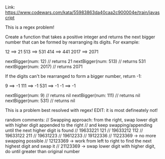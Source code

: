 Link: https://www.codewars.com/kata/55983863da40caa2c900004e/train/javascript

This is a regex problem!

Create a function that takes a positive integer and returns the next bigger number that can be formed by rearranging its digits. For example:

12 ==> 21
513 ==> 531
414 ==> 441
2017 ==> 2071

nextBigger(num: 12)   // returns 21
nextBigger(num: 513)  // returns 531
nextBigger(num: 2017) // returns 2071

If the digits can't be rearranged to form a bigger number, return -1:

9 ==> -1
111 ==> -1
531 ==> -1
-1 ==> -1

nextBigger(num: 9)   // returns nil
nextBigger(num: 111) // returns nil
nextBigger(num: 531) // returns nil

This is a problem best resolved with regex!  EDIT: it is most defineately not!

random comments:
// Swapping approach: from the right, swap lower digit with higher digit appended to the right
  // and keep swapping/appending until the next higher digit is found
  // 19633221         121
  // 19633212         112
  // 19633122         211
  // 19631223
  // 19612233
  // 19122336
  // 11223369 -> no more swapping possible
  // 12123369 -> work from left to right to find the next highest digit and swap it
  // 21123369 -> swap lower digit with higher digit, do until greater than original number
  